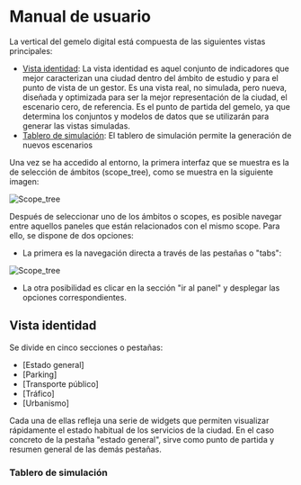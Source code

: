# Manual de usuario

La vertical del gemelo digital está compuesta de las siguientes vistas principales:

- [Vista identidad](#vistaidentidad): La vista identidad es aquel conjunto de indicadores que mejor caracterizan una ciudad dentro del ámbito de estudio y para el punto de vista de un gestor. Es una vista real, no simulada, pero nueva, diseñada y optimizada para ser la mejor representación de la ciudad, el escenario cero, de referencia. Es el punto de partida del gemelo, ya que determina los conjuntos y modelos de datos que se utilizarán para generar las vistas simuladas.
- [Tablero de simulación](#tablerosimulacion): El tablero de simulación permite la generación de nuevos escenarios

Una vez se ha accedido al entorno, la primera interfaz que se muestra es la de selección de ámbitos (scope_tree), como se muestra en la siguiente imagen:

![Scope_tree](usuario_gemelo_digital/scope_tree.png)

Después de seleccionar uno de los ámbitos o scopes, es posible navegar entre aquellos paneles que están relacionados con el mismo scope. Para ello, se dispone de dos opciones: 

- La primera es la navegación directa a través de las pestañas o "tabs":

![Scope_tree](usuario_gemelo_digital/tabs.png)

- La otra posibilidad es clicar en la sección "ir al panel" y desplegar las opciones correspondientes. 

## Vista identidad

 Se divide en cinco secciones o pestañas:

- [Estado general]
- [Parking]
- [Transporte público]
- [Tráfico]
- [Urbanismo]

Cada una de ellas refleja una serie de widgets que permiten visualizar rápidamente el estado habitual de los servicios de la ciudad. En el caso concreto de la pestaña "estado general", sirve como punto de partida y resumen general de las demás pestañas.

### Tablero de simulación



